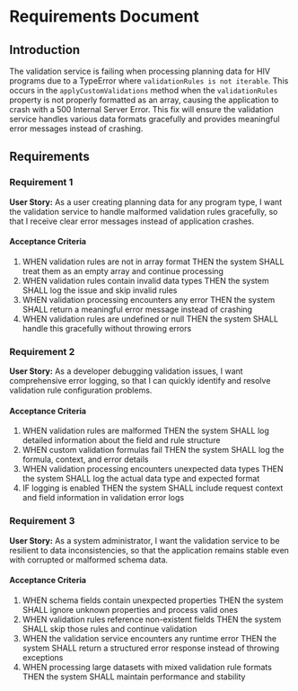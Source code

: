 # Requirements Document

## Introduction

The validation service is failing when processing planning data for HIV programs due to a TypeError where `validationRules is not iterable`. This occurs in the `applyCustomValidations` method when the `validationRules` property is not properly formatted as an array, causing the application to crash with a 500 Internal Server Error. This fix will ensure the validation service handles various data formats gracefully and provides meaningful error messages instead of crashing.

## Requirements

### Requirement 1

**User Story:** As a user creating planning data for any program type, I want the validation service to handle malformed validation rules gracefully, so that I receive clear error messages instead of application crashes.

#### Acceptance Criteria

1. WHEN validation rules are not in array format THEN the system SHALL treat them as an empty array and continue processing
2. WHEN validation rules contain invalid data types THEN the system SHALL log the issue and skip invalid rules
3. WHEN validation processing encounters any error THEN the system SHALL return a meaningful error message instead of crashing
4. WHEN validation rules are undefined or null THEN the system SHALL handle this gracefully without throwing errors

### Requirement 2

**User Story:** As a developer debugging validation issues, I want comprehensive error logging, so that I can quickly identify and resolve validation rule configuration problems.

#### Acceptance Criteria

1. WHEN validation rules are malformed THEN the system SHALL log detailed information about the field and rule structure
2. WHEN custom validation formulas fail THEN the system SHALL log the formula, context, and error details
3. WHEN validation processing encounters unexpected data types THEN the system SHALL log the actual data type and expected format
4. IF logging is enabled THEN the system SHALL include request context and field information in validation error logs

### Requirement 3

**User Story:** As a system administrator, I want the validation service to be resilient to data inconsistencies, so that the application remains stable even with corrupted or malformed schema data.

#### Acceptance Criteria

1. WHEN schema fields contain unexpected properties THEN the system SHALL ignore unknown properties and process valid ones
2. WHEN validation rules reference non-existent fields THEN the system SHALL skip those rules and continue validation
3. WHEN the validation service encounters any runtime error THEN the system SHALL return a structured error response instead of throwing exceptions
4. WHEN processing large datasets with mixed validation rule formats THEN the system SHALL maintain performance and stability